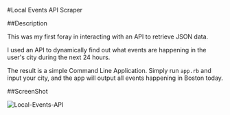 #Local Events API Scraper

##Description

This was my first foray in interacting with an API to retrieve JSON data.

I used an API to dynamically find out what events are happening in the user's city during the next 24 hours.

The result is a simple Command Line Application. Simply run `app.rb` and input your city, and the app will output all events happening in Boston today.

##ScreenShot

![Local-Events-API](http://gdurl.com/0glU)
